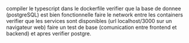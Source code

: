 
compiler le typescript dans le dockerfile
verifier que la base de donnee (postgreSQL) est bien fonctionnelle
faire le network entre les containers
verifier que les services sont disponibles (url localhost/3000 sur un navigateur web)
faire un test de base (comunication entre frontend et backend) et apres verifier postgre.
